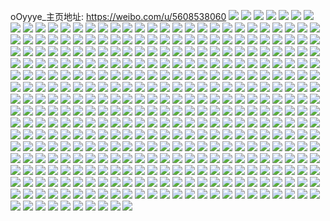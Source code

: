 oOyyye_主页地址: https://weibo.com/u/5608538060 
![](https://wx4.sinaimg.cn/mw2000/0067yQXily1h8pvdhdvjbj30zk0qo0y8.jpg) 
![](https://wx4.sinaimg.cn/mw2000/0067yQXily1h8nnu426shj30wx0ibn0s.jpg) 
![](https://wx4.sinaimg.cn/mw2000/0067yQXily1h8d06lellkj30u0140dng.jpg) 
![](https://wx4.sinaimg.cn/mw2000/0067yQXily1h8d06lofndj30u0140tgh.jpg) 
![](https://wx4.sinaimg.cn/mw2000/0067yQXily1h89qjtyv3gj30w50o3q6v.jpg) 
![](https://wx4.sinaimg.cn/mw2000/0067yQXily1h7n1coko32j30wi0rrq5i.jpg) 
![](https://wx4.sinaimg.cn/mw2000/0067yQXily1h7g3z3f8jfj30n00mvaew.jpg) 
![](https://wx4.sinaimg.cn/mw2000/0067yQXily1h7c723iqsnj30u014046c.jpg) 
![](https://wx4.sinaimg.cn/mw2000/0067yQXily1h7c723tdayj30u014046b.jpg) 
![](https://wx4.sinaimg.cn/mw2000/0067yQXily1h79ftngpn7j30u00u63zz.jpg) 
![](https://wx4.sinaimg.cn/mw2000/0067yQXily1h750e3xlysj32c0340kjm.jpg) 
![](https://wx4.sinaimg.cn/mw2000/0067yQXily1h73hqk3pmtj30wi0g9mxb.jpg) 
![](https://wx4.sinaimg.cn/mw2000/0067yQXily1h6zcqmgpqwj33402c0qv7.jpg) 
![](https://wx4.sinaimg.cn/mw2000/0067yQXily1h6zcrlosgdj31o0280h43.jpg) 
![](https://wx4.sinaimg.cn/mw2000/0067yQXily1h6zcr4zlcuj32c0340hdv.jpg) 
![](https://wx4.sinaimg.cn/mw2000/0067yQXily1h6usnvd22oj30u00u00yf.jpg) 
![](https://wx4.sinaimg.cn/mw2000/0067yQXily1h6usnwmoqdj30u01400ys.jpg) 
![](https://wx4.sinaimg.cn/mw2000/0067yQXily1h6usnvxuplj30u0140q67.jpg) 
![](https://wx4.sinaimg.cn/mw2000/0067yQXily1h6usnx20qmj30u0140n3u.jpg) 
![](https://wx4.sinaimg.cn/mw2000/0067yQXily1h6usnxbfyuj30u014075s.jpg) 
![](https://wx4.sinaimg.cn/mw2000/0067yQXily1h6usny156fj30u014047g.jpg) 
![](https://wx4.sinaimg.cn/mw2000/0067yQXily1h6mqn3nyouj30u0140n3v.jpg) 
![](https://wx4.sinaimg.cn/mw2000/0067yQXily1h6fmziyijwj30u0140gt8.jpg) 
![](https://wx4.sinaimg.cn/mw2000/0067yQXily1h6fmzjh95jj31hc0u0gw7.jpg) 
![](https://wx4.sinaimg.cn/mw2000/0067yQXily1h68v5w2vl4j30u0136k32.jpg) 
![](https://wx4.sinaimg.cn/mw2000/0067yQXily1h646driv5xj31sc2ds11g.jpg) 
![](https://wx4.sinaimg.cn/mw2000/0067yQXily1h646fqtztmj33402c0b29.jpg) 
![](https://wx4.sinaimg.cn/mw2000/0067yQXily1h5rcaff0tzj30u014dte9.jpg) 
![](https://wx4.sinaimg.cn/mw2000/0067yQXily1h5rcafsh8ij30u00u0gs8.jpg) 
![](https://wx4.sinaimg.cn/mw2000/0067yQXily1h5o0sbe6roj30u01400zb.jpg) 
![](https://wx4.sinaimg.cn/mw2000/0067yQXily1h5o0sb7eirj30qo0qlwga.jpg) 
![](https://wx4.sinaimg.cn/mw2000/0067yQXily1h5h6b5z7mjj32c0340u0y.jpg) 
![](https://wx4.sinaimg.cn/mw2000/0067yQXily1h5h69hf9wyj32yo4g0x6t.jpg) 
![](https://wx4.sinaimg.cn/mw2000/0067yQXily1h5h6bmwvpxj34g02yoqvc.jpg) 
![](https://wx4.sinaimg.cn/mw2000/0067yQXily1h5h698mykpj32yo4g0b2f.jpg) 
![](https://wx4.sinaimg.cn/mw2000/0067yQXily1h5h6a4hmp8j34g02yonpl.jpg) 
![](https://wx4.sinaimg.cn/mw2000/0067yQXily1h5h6aydbeaj32w03z4e85.jpg) 
![](https://wx4.sinaimg.cn/mw2000/0067yQXily1h5h6akdrjyj34g02yob2g.jpg) 
![](https://wx4.sinaimg.cn/mw2000/0067yQXily1h5h6b80ryzj30sw14gwo6.jpg) 
![](https://wx4.sinaimg.cn/mw2000/0067yQXily1h58kmquycjj30tz0tz0y0.jpg) 
![](https://wx4.sinaimg.cn/mw2000/0067yQXily1h4pdh1xjdnj30u00u0dky.jpg) 
![](https://wx4.sinaimg.cn/mw2000/0067yQXily1h45ka332bej321a2po4qq.jpg) 
![](https://wx4.sinaimg.cn/mw2000/0067yQXily1h45kadb8t9j30vc15s156.jpg) 
![](https://wx4.sinaimg.cn/mw2000/0067yQXily1h3kytruh6yj30u0141qb7.jpg) 
![](https://wx4.sinaimg.cn/mw2000/0067yQXily1h3kytsfp19j30oa175n7c.jpg) 
![](https://wx4.sinaimg.cn/mw2000/0067yQXily1h2u2smua8pj30u01400xl.jpg) 
![](https://wx4.sinaimg.cn/mw2000/0067yQXily1h2u2u922uej30u0140tg0.jpg) 
![](https://wx4.sinaimg.cn/mw2000/0067yQXily1h2m2opzy2jj30u00xuag3.jpg) 
![](https://wx4.sinaimg.cn/mw2000/0067yQXily1h2m2onqovfj30u0140n4n.jpg) 
![](https://wx4.sinaimg.cn/mw2000/0067yQXily1h2f5xdw02qj30u014045l.jpg) 
![](https://wx4.sinaimg.cn/mw2000/0067yQXily1h25uhye8g1j30u0140tl5.jpg) 
![](https://wx4.sinaimg.cn/mw2000/0067yQXily1h25uhymu0wj30wi0naad1.jpg) 
![](https://wx4.sinaimg.cn/mw2000/0067yQXily1h23g6etourj31o0280kjl.jpg) 
![](https://wx4.sinaimg.cn/mw2000/0067yQXily1h1mdb835t0j30u0140ahy.jpg) 
![](https://wx4.sinaimg.cn/mw2000/0067yQXily1h1ffv0ilthj30u0140wj5.jpg) 
![](https://wx4.sinaimg.cn/mw2000/0067yQXily1h1ffv17elaj31400u0wnv.jpg) 
![](https://wx4.sinaimg.cn/mw2000/0067yQXily1h17793p496j30u00yw0xv.jpg) 
![](https://wx4.sinaimg.cn/mw2000/0067yQXily1h11le2m9drj30u015u11n.jpg) 
![](https://wx4.sinaimg.cn/mw2000/0067yQXily1h0vm5tv4taj30u00u078w.jpg) 
![](https://wx4.sinaimg.cn/mw2000/0067yQXily1h0vm5tkof3j30u00q7tax.jpg) 
![](https://wx4.sinaimg.cn/mw2000/0067yQXily1h0me1mldrfj30u0140wjm.jpg) 
![](https://wx4.sinaimg.cn/mw2000/0067yQXily1h0me1qfuogj30u012cwlo.jpg) 
![](https://wx4.sinaimg.cn/mw2000/0067yQXily1gzzdieal70j30u0140thz.jpg) 
![](https://wx4.sinaimg.cn/mw2000/0067yQXily1gzzdihkx5qj31hc0u0akx.jpg) 
![](https://wx4.sinaimg.cn/mw2000/0067yQXily1gzpnylqfmoj31400u0dn8.jpg) 
![](https://wx4.sinaimg.cn/mw2000/0067yQXily1gzpnylh5lqj30u0142jvj.jpg) 
![](https://wx4.sinaimg.cn/mw2000/0067yQXily1gzpnylxnjxj30u014046y.jpg) 
![](https://wx4.sinaimg.cn/mw2000/0067yQXily1gzpnztajjij31400u044t.jpg) 
![](https://wx4.sinaimg.cn/mw2000/0067yQXily1gzpnzto8qnj30u0140ago.jpg) 
![](https://wx4.sinaimg.cn/mw2000/0067yQXily1gzpo205yqwj30tu13ugr8.jpg) 
![](https://wx4.sinaimg.cn/mw2000/0067yQXily1gzdcmbmc1pj30u015zn6e.jpg) 
![](https://wx4.sinaimg.cn/mw2000/0067yQXily1gzdcmccrivj30u014047n.jpg) 
![](https://wx4.sinaimg.cn/mw2000/0067yQXily1gzdcmc2gg5j31400u0dlh.jpg) 
![](https://wx4.sinaimg.cn/mw2000/0067yQXily1gzdcmcp3nej30u00u0mzm.jpg) 
![](https://wx4.sinaimg.cn/mw2000/0067yQXily1gz9srfiqgdj31400u0gwn.jpg) 
![](https://wx4.sinaimg.cn/mw2000/0067yQXily1gz9srg62q4j30u0140tk7.jpg) 
![](https://wx4.sinaimg.cn/mw2000/0067yQXily1gyzlte9wocj31lx1olu0x.jpg) 
![](https://wx4.sinaimg.cn/mw2000/0067yQXily1gytndg8i53j33402c0npf.jpg) 
![](https://wx4.sinaimg.cn/mw2000/0067yQXily1gytndipulej31sc2dsb2a.jpg) 
![](https://wx4.sinaimg.cn/mw2000/0067yQXily1gytndk82b4j32c0340kjl.jpg) 
![](https://wx4.sinaimg.cn/mw2000/0067yQXily1gytnde3vtmj326l305x6r.jpg) 
![](https://wx4.sinaimg.cn/mw2000/0067yQXily1gyligudm0lj31sy0u0n4s.jpg) 
![](https://wx4.sinaimg.cn/mw2000/0067yQXily1gyliguzvv2j30u0140n5m.jpg) 
![](https://wx4.sinaimg.cn/mw2000/0067yQXily1gyligv9vl3j30u01407c8.jpg) 
![](https://wx4.sinaimg.cn/mw2000/0067yQXily1gya40svvaoj31eb0sak34.jpg) 
![](https://wx4.sinaimg.cn/mw2000/0067yQXily1gya40tvt0wj30wi0agacb.jpg) 
![](https://wx4.sinaimg.cn/mw2000/0067yQXily1gxv4g6m83aj30u0140gsj.jpg) 
![](https://wx4.sinaimg.cn/mw2000/0067yQXily1gxv4g7r08sj30u0140gtw.jpg) 
![](https://wx4.sinaimg.cn/mw2000/0067yQXily1gxv4laghjvj30u0140k01.jpg) 
![](https://wx4.sinaimg.cn/mw2000/0067yQXily1gwlrtp9zt8j30u0140dpe.jpg) 
![](https://wx4.sinaimg.cn/mw2000/0067yQXily1gwlrso6w9nj30u0140qae.jpg) 
![](https://wx4.sinaimg.cn/mw2000/0067yQXily1gwlrsmz45lj31400u0guh.jpg) 
![](https://wx4.sinaimg.cn/mw2000/0067yQXily1gwlrsogd8uj30u0140n8b.jpg) 
![](https://wx4.sinaimg.cn/mw2000/0067yQXily1gw5jbdi868j31400u0qb9.jpg) 
![](https://wx4.sinaimg.cn/mw2000/0067yQXily1gw5jhmqaodj30u0140wmk.jpg) 
![](https://wx4.sinaimg.cn/mw2000/0067yQXily1gw5jbe59hej30u00u0dj4.jpg) 
![](https://wx4.sinaimg.cn/mw2000/0067yQXily1gw5jcful2hj30u00u00x7.jpg) 
![](https://wx4.sinaimg.cn/mw2000/0067yQXily1gvxedlx1dsj31400u0wpq.jpg) 
![](https://wx4.sinaimg.cn/mw2000/0067yQXily1gvxedlh1jrj31400u0adu.jpg) 
![](https://wx4.sinaimg.cn/mw2000/0067yQXily1gvxednw4rgj30u00u044y.jpg) 
![](https://wx4.sinaimg.cn/mw2000/0067yQXily1gvxedlnrwrj30u0140qb9.jpg) 
![](https://wx4.sinaimg.cn/mw2000/0067yQXily1gvxedm6ohuj30u010w7fq.jpg) 
![](https://wx4.sinaimg.cn/mw2000/0067yQXily1gvxef14dz3j30sq12kwqn.jpg) 
![](https://wx4.sinaimg.cn/mw2000/0067yQXily1gvxedncllmj30u0140n3t.jpg) 
![](https://wx4.sinaimg.cn/mw2000/0067yQXily1gvxednjx58j30u00u0qax.jpg) 
![](https://wx4.sinaimg.cn/mw2000/0067yQXily1gvxedn3p7xj30u0140qax.jpg) 
![](https://wx4.sinaimg.cn/mw2000/0067yQXily1gvqt76l90cj60u014pq8z02.jpg) 
![](https://wx4.sinaimg.cn/mw2000/0067yQXily1gvdujddl02j61580u04bd02.jpg) 
![](https://wx4.sinaimg.cn/mw2000/0067yQXily1gvdujdoi24j60u00u011c02.jpg) 
![](https://wx4.sinaimg.cn/mw2000/0067yQXily1gvduje0qraj61400u0wmv02.jpg) 
![](https://wx4.sinaimg.cn/mw2000/0067yQXily1gvdujeqn4tj60u0140ahs02.jpg) 
![](https://wx4.sinaimg.cn/mw2000/0067yQXily1gvdujgvf5aj60u01400zb02.jpg) 
![](https://wx4.sinaimg.cn/mw2000/0067yQXily1gvdum9v2utj60u0140n5q02.jpg) 
![](https://wx4.sinaimg.cn/mw2000/0067yQXily1gvajra8r4sj61sc2dsu0x02.jpg) 
![](https://wx4.sinaimg.cn/mw2000/0067yQXily1guome8vhnvj624f24f4oz02.jpg) 
![](https://wx4.sinaimg.cn/mw2000/0067yQXily1gugzp5y34vj62cw1ro4qq02.jpg) 
![](https://wx4.sinaimg.cn/mw2000/0067yQXily1gugzp88lr9j63402c0b2b02.jpg) 
![](https://wx4.sinaimg.cn/mw2000/0067yQXily1gugzp9bod8j62c0340kjm02.jpg) 
![](https://wx4.sinaimg.cn/mw2000/0067yQXily1gugzpadoyqj61r81bf7rr02.jpg) 
![](https://wx4.sinaimg.cn/mw2000/0067yQXily1gugzpavzs4j60u01bcqi502.jpg) 
![](https://wx4.sinaimg.cn/mw2000/0067yQXily1gugzpbzi22j63402c0b2a02.jpg) 
![](https://wx4.sinaimg.cn/mw2000/0067yQXily1gugzpduzr5j62c03407wj02.jpg) 
![](https://wx4.sinaimg.cn/mw2000/0067yQXily1gugzp4fosvj63402c0npd02.jpg) 
![](https://wx4.sinaimg.cn/mw2000/0067yQXily1gugzpex0gnj63402c0hdu02.jpg) 
![](https://wx4.sinaimg.cn/mw2000/0067yQXily1gud3wf0melj31sc2dskjl.jpg) 
![](https://wx4.sinaimg.cn/mw2000/0067yQXily1gud3wdc96fj31sc2cib29.jpg) 
![](https://wx4.sinaimg.cn/mw2000/0067yQXily1gud3wg66s0j61sc2cvb2902.jpg) 
![](https://wx4.sinaimg.cn/mw2000/0067yQXily1gtq15m6r7cj30vc15cgzi.jpg) 
![](https://wx4.sinaimg.cn/mw2000/0067yQXily1gtq15l6ltkj31sc2dshdu.jpg) 
![](https://wx4.sinaimg.cn/mw2000/0067yQXily1gtndxsmwabj30vc15mtl3.jpg) 
![](https://wx4.sinaimg.cn/mw2000/0067yQXily1gtndxuisz7j333y27xx6r.jpg) 
![](https://wx4.sinaimg.cn/mw2000/0067yQXily1gtecx2yxruj32c0340qv6.jpg) 
![](https://wx4.sinaimg.cn/mw2000/0067yQXily1gtecxa6rg5j33402c0kjm.jpg) 
![](https://wx4.sinaimg.cn/mw2000/0067yQXily1gtecxt7u06j30u0137qe7.jpg) 
![](https://wx4.sinaimg.cn/mw2000/0067yQXily1gtecxcvk2zj31sc2dsnpe.jpg) 
![](https://wx4.sinaimg.cn/mw2000/0067yQXily1gtecwxp6g9j33402c0u0z.jpg) 
![](https://wx4.sinaimg.cn/mw2000/0067yQXily1gtecxfjhhkj32c0340kjm.jpg) 
![](https://wx4.sinaimg.cn/mw2000/0067yQXily1grs3zuh4woj314s1i1h66.jpg) 
![](https://wx4.sinaimg.cn/mw2000/0067yQXily1grs3zt0t5jj31sc2dse85.jpg) 
![](https://wx4.sinaimg.cn/mw2000/0067yQXily1grfjc161lfj31bw1uo1kx.jpg) 
![](https://wx4.sinaimg.cn/mw2000/0067yQXily1grfjbxwtn5j33402c07wi.jpg) 
![](https://wx4.sinaimg.cn/mw2000/0067yQXily1grfjc3hv83j31o02dqnpd.jpg) 
![](https://wx4.sinaimg.cn/mw2000/0067yQXily1grc0xdch6tj30vc15sh86.jpg) 
![](https://wx4.sinaimg.cn/mw2000/0067yQXily1grc0ykhy6lj30mi0miqne.jpg) 
![](https://wx4.sinaimg.cn/mw2000/0067yQXily1grc0xe06c9j30vc158woh.jpg) 
![](https://wx4.sinaimg.cn/mw2000/0067yQXily1grc0xjjom5j32c03404qs.jpg) 
![](https://wx4.sinaimg.cn/mw2000/0067yQXily1grc0y0qso1j30tz0tze79.jpg) 
![](https://wx4.sinaimg.cn/mw2000/0067yQXily1grc0y3svy7j313u0tuqv5.jpg) 
![](https://wx4.sinaimg.cn/mw2000/0067yQXily1grc0xtwipnj32c03404qq.jpg) 
![](https://wx4.sinaimg.cn/mw2000/0067yQXily1grc0xvgcfcj30zk0k0n6g.jpg) 
![](https://wx4.sinaimg.cn/mw2000/0067yQXily1grc0xxtwudj33402c01ky.jpg) 
![](https://wx4.sinaimg.cn/mw2000/0067yQXily1gr0ix3gd5tj30vc15s7wh.jpg) 
![](https://wx4.sinaimg.cn/mw2000/0067yQXily1gq81czcly1j32y427l1kx.jpg) 
![](https://wx4.sinaimg.cn/mw2000/0067yQXily1gq81d9vpuaj328a2zyhdv.jpg) 
![](https://wx4.sinaimg.cn/mw2000/0067yQXily1gq81chyzq6j32t322y4qp.jpg) 
![](https://wx4.sinaimg.cn/mw2000/0067yQXily1gq81cqgbh1j33402c07wo.jpg) 
![](https://wx4.sinaimg.cn/mw2000/0067yQXily1gq81cjqd1sj315s0vc1kx.jpg) 
![](https://wx4.sinaimg.cn/mw2000/0067yQXily1gq81cy7pjzj33402c0e8c.jpg) 
![](https://wx4.sinaimg.cn/mw2000/0067yQXily1gq81d72vgtj33402c04r0.jpg) 
![](https://wx4.sinaimg.cn/mw2000/0067yQXily1gq81cmu7hrj32582l5kjq.jpg) 
![](https://wx4.sinaimg.cn/mw2000/0067yQXily1gq81d1grzxj327f2xxkjm.jpg) 
![](https://wx4.sinaimg.cn/mw2000/0067yQXily1gpe0060idhj313u0tu4qp.jpg) 
![](https://wx4.sinaimg.cn/mw2000/0067yQXily1gos0y9aeg1j33402c0e82.jpg) 
![](https://wx4.sinaimg.cn/mw2000/0067yQXily1gos0yerz31j33402c0kjl.jpg) 
![](https://wx4.sinaimg.cn/mw2000/0067yQXily1gos0yj0ucuj33402c0hdt.jpg) 
![](https://wx4.sinaimg.cn/mw2000/0067yQXily1gos0yuo0ymj31sc2dshdt.jpg) 
![](https://wx4.sinaimg.cn/mw2000/0067yQXily1gos0yzu95nj30u00u07gn.jpg) 
![](https://wx4.sinaimg.cn/mw2000/0067yQXily1gos0yysufzj32sw23ohdu.jpg) 
![](https://wx4.sinaimg.cn/mw2000/0067yQXily1gos0ymmgx3j315s0vc7l3.jpg) 
![](https://wx4.sinaimg.cn/mw2000/0067yQXily1gos0yp8uwvj33402c0e81.jpg) 
![](https://wx4.sinaimg.cn/mw2000/0067yQXily1gos0yrkq83j33402c04qp.jpg) 
![](https://wx4.sinaimg.cn/mw2000/0067yQXily1gonals7rkfj30vc0u4qco.jpg) 
![](https://wx4.sinaimg.cn/mw2000/0067yQXily1gonalr6q7fj30vc0vcdr8.jpg) 
![](https://wx4.sinaimg.cn/mw2000/0067yQXily1gonalrjtyxj30vc0vcdpv.jpg) 
![](https://wx4.sinaimg.cn/mw2000/0067yQXily1gonaltv4w0j32c03407wi.jpg) 
![](https://wx4.sinaimg.cn/mw2000/0067yQXily1gonalvyvhmj32c03407wi.jpg) 
![](https://wx4.sinaimg.cn/mw2000/0067yQXily1gonaly6uxbj32c03407wi.jpg) 
![](https://wx4.sinaimg.cn/mw2000/0067yQXily1gonam20swnj31hc0u0tk7.jpg) 
![](https://wx4.sinaimg.cn/mw2000/0067yQXily1gonam1086ej32c0340kjn.jpg) 
![](https://wx4.sinaimg.cn/mw2000/0067yQXily1gonam3fu6ij32c0340qv6.jpg) 
![](https://wx4.sinaimg.cn/mw2000/0067yQXily1goeuk7u7iij32801o01kz.jpg) 
![](https://wx4.sinaimg.cn/mw2000/0067yQXily1goeukow8wkj31am0q7qhy.jpg) 
![](https://wx4.sinaimg.cn/mw2000/0067yQXily1goeuk6f0ofj32801o07wj.jpg) 
![](https://wx4.sinaimg.cn/mw2000/0067yQXily1goeuk58nu2j30vc15sk4a.jpg) 
![](https://wx4.sinaimg.cn/mw2000/0067yQXily1goeuk2cm0qj33402c0b2b.jpg) 
![](https://wx4.sinaimg.cn/mw2000/0067yQXily1goeuk4valtj30vc15swvl.jpg) 
![](https://wx4.sinaimg.cn/mw2000/0067yQXily1gne5y5xngkj318t1nqkau.jpg) 
![](https://wx4.sinaimg.cn/mw2000/0067yQXily1gne5y9bryaj31o027fu0y.jpg) 
![](https://wx4.sinaimg.cn/mw2000/0067yQXily1gne6euram4j30ty13x4qp.jpg) 
![](https://wx4.sinaimg.cn/mw2000/0067yQXily1gmoqr4ze58j33402c04qq.jpg) 
![](https://wx4.sinaimg.cn/mw2000/0067yQXily1gmoqr9yq49j33402c0e81.jpg) 
![](https://wx4.sinaimg.cn/mw2000/0067yQXily1gmoqrga48wj33402c0qv6.jpg) 
![](https://wx4.sinaimg.cn/mw2000/0067yQXily1gmoqrncyqwj33402c0kjl.jpg) 
![](https://wx4.sinaimg.cn/mw2000/0067yQXily1gmoqrwxgqpj33402c0kjm.jpg) 
![](https://wx4.sinaimg.cn/mw2000/0067yQXily1gmoqs1urb1j33402c0x6p.jpg) 
![](https://wx4.sinaimg.cn/mw2000/0067yQXily1glnhqm6ah7j32tc240kjl.jpg) 
![](https://wx4.sinaimg.cn/mw2000/0067yQXily1gkj75a0vx2j30vc15s4ce.jpg) 
![](https://wx4.sinaimg.cn/mw2000/0067yQXily1gkbbyxe64dj30vc15stgy.jpg) 
![](https://wx4.sinaimg.cn/mw2000/0067yQXily1gkbc0d4uzij32c02c04ke.jpg) 
![](https://wx4.sinaimg.cn/mw2000/0067yQXily1gkbc0bqzt3j33402c01bw.jpg) 
![](https://wx4.sinaimg.cn/mw2000/0067yQXily1gkbc0i5nfyj33402c0npe.jpg) 
![](https://wx4.sinaimg.cn/mw2000/0067yQXily1gkbc0encbhj33402c01kx.jpg) 
![](https://wx4.sinaimg.cn/mw2000/0067yQXily1gkbc0jyir0j33402c0e82.jpg) 
![](https://wx4.sinaimg.cn/mw2000/0067yQXily1gk5cc4f580j30vc15s44x.jpg) 
![](https://wx4.sinaimg.cn/mw2000/0067yQXily1gk5cc4wh3bj31kw16ogzw.jpg) 
![](https://wx4.sinaimg.cn/mw2000/0067yQXily1gk5cc3yeixj30vc15sgr0.jpg) 
![](https://wx4.sinaimg.cn/mw2000/0067yQXily1gjh68qun4ej32c02c0qv5.jpg) 
![](https://wx4.sinaimg.cn/mw2000/0067yQXily1gjh68uxtcoj30vc15sqa4.jpg) 
![](https://wx4.sinaimg.cn/mw2000/0067yQXily1gjh68wxzo3j33402c01ky.jpg) 
![](https://wx4.sinaimg.cn/mw2000/0067yQXily1gjh68rtk91j31400u0jza.jpg) 
![](https://wx4.sinaimg.cn/mw2000/0067yQXily1gjh68vf3auj30v80oz0x6.jpg) 
![](https://wx4.sinaimg.cn/mw2000/0067yQXily1gki9bicckwj33402c01ky.jpg) 
![](https://wx4.sinaimg.cn/mw2000/0067yQXily1gj5ojfjwg5j30u00u07ci.jpg) 
![](https://wx4.sinaimg.cn/mw2000/0067yQXily1gj5ojkm9bkj33402c01ky.jpg) 
![](https://wx4.sinaimg.cn/mw2000/0067yQXily1gj5ojjos51j30oy0oyjvn.jpg) 
![](https://wx4.sinaimg.cn/mw2000/0067yQXily1gj5ojgpk2yj33402c0kjm.jpg) 
![](https://wx4.sinaimg.cn/mw2000/0067yQXily1gj5ojievauj32c02c0e82.jpg) 
![](https://wx4.sinaimg.cn/mw2000/0067yQXily1gj5okq96gmj32c0340u0x.jpg) 
![](https://wx4.sinaimg.cn/mw2000/0067yQXily1gj0mht1mj9j30vc15s45l.jpg) 
![](https://wx4.sinaimg.cn/mw2000/0067yQXily1gj0mhstq6tj313y0u0jtw.jpg) 
![](https://wx4.sinaimg.cn/mw2000/0067yQXily1gj0mhtbkmbj30vc15sti5.jpg) 
![](https://wx4.sinaimg.cn/mw2000/0067yQXily1gihuytqrbpj31kw16oqr4.jpg) 
![](https://wx4.sinaimg.cn/mw2000/0067yQXily1gihuyracb2j31s02dcqv5.jpg) 
![](https://wx4.sinaimg.cn/mw2000/0067yQXily1gihuyzxchyj32c02g6hdu.jpg) 
![](https://wx4.sinaimg.cn/mw2000/0067yQXily1gihuz5aqtxj316o1kw7bs.jpg) 
![](https://wx4.sinaimg.cn/mw2000/0067yQXily1gihuz48c9vj316o1kwne3.jpg) 
![](https://wx4.sinaimg.cn/mw2000/0067yQXily1gihuz2d1hvj316o1giql4.jpg) 
![](https://wx4.sinaimg.cn/mw2000/0067yQXily1gihuyk1yh7j33402c0x6r.jpg) 
![](https://wx4.sinaimg.cn/mw2000/0067yQXily1gihuzp19kaj33402c0qv7.jpg) 
![](https://wx4.sinaimg.cn/mw2000/0067yQXily1gi4karg3hvj30vc15saud.jpg) 
![](https://wx4.sinaimg.cn/mw2000/0067yQXily1gi4kazmy13j327f27fx6p.jpg) 
![](https://wx4.sinaimg.cn/mw2000/0067yQXily1gi4kb18xhrj315s0vc1au.jpg) 
![](https://wx4.sinaimg.cn/mw2000/0067yQXily1gi4kbauxkrj315s0vch3e.jpg) 
![](https://wx4.sinaimg.cn/mw2000/0067yQXily1gi4kapu63ij315s0tptko.jpg) 
![](https://wx4.sinaimg.cn/mw2000/0067yQXily1gi4kbgn1gej33402c01kz.jpg) 
![](https://wx4.sinaimg.cn/mw2000/0067yQXily1gi4kb977sfj33402c0npf.jpg) 
![](https://wx4.sinaimg.cn/mw2000/0067yQXily1gi4kauhqmtj32py21gb29.jpg) 
![](https://wx4.sinaimg.cn/mw2000/0067yQXily1gi4kascptoj30w01hhgx9.jpg) 
![](https://wx4.sinaimg.cn/mw2000/0067yQXily1ghus5tr3npj30hs0hiabp.jpg) 
![](https://wx4.sinaimg.cn/mw2000/0067yQXily1ghoztweb64j30vc15s49g.jpg) 
![](https://wx4.sinaimg.cn/mw2000/0067yQXily1ghcw72i7kkj32g21lmape.jpg) 
![](https://wx4.sinaimg.cn/mw2000/0067yQXily1ghuzya5y49j30mq14edn6.jpg) 
![](https://wx4.sinaimg.cn/mw2000/0067yQXily1ghcw8a5ztdj31jm2214dm.jpg) 
![](https://wx4.sinaimg.cn/mw2000/0067yQXily1ghcw8d4ifdj33402c07wh.jpg) 
![](https://wx4.sinaimg.cn/mw2000/0067yQXily1ghcw713g0ej30k00d2aaw.jpg) 
![](https://wx4.sinaimg.cn/mw2000/0067yQXily1ghcw79tsxrj33402c0e82.jpg) 
![](https://wx4.sinaimg.cn/mw2000/0067yQXily1ghcw88k8fjj31vo0v94qx.jpg) 
![](https://wx4.sinaimg.cn/mw2000/0067yQXily1ghcw7ge6sfj32c02c0npe.jpg) 
![](https://wx4.sinaimg.cn/mw2000/0067yQXily1ghcw9gbjwfj31vo0v9kjt.jpg) 
![](https://wx4.sinaimg.cn/mw2000/0067yQXily1ghb2ymh0iyj30v8093dhg.jpg) 
![](https://wx4.sinaimg.cn/mw2000/0067yQXily1gh9f4v0tr6j313d0ty1kx.jpg) 
![](https://wx4.sinaimg.cn/mw2000/0067yQXily1gh4rjyx7b2j315s0vcqld.jpg) 
![](https://wx4.sinaimg.cn/mw2000/0067yQXily1gh4rkvfh12j329d29d4qq.jpg) 
![](https://wx4.sinaimg.cn/mw2000/0067yQXily1gh4rkb8ulqj315s0vctp6.jpg) 
![](https://wx4.sinaimg.cn/mw2000/0067yQXily1gh4rkhr9nwj33402c0kjm.jpg) 
![](https://wx4.sinaimg.cn/mw2000/0067yQXily1gh4rk8r1a9j32c02c01kz.jpg) 
![](https://wx4.sinaimg.cn/mw2000/0067yQXily1gh4rkp03d6j32c02c0hdu.jpg) 
![](https://wx4.sinaimg.cn/mw2000/0067yQXily1gh086t2gqej30vc15sh2c.jpg) 
![](https://wx4.sinaimg.cn/mw2000/0067yQXily1gh086ny8g5j32c0340npd.jpg) 
![](https://wx4.sinaimg.cn/mw2000/0067yQXily1gh086uzwujj31o0280b29.jpg) 
![](https://wx4.sinaimg.cn/mw2000/0067yQXily1gh086rgfxwj32c03404qq.jpg) 
![](https://wx4.sinaimg.cn/mw2000/0067yQXily1gh087a9on5j30v90z6n51.jpg) 
![](https://wx4.sinaimg.cn/mw2000/0067yQXily1gh0879atd6j30rs1qikb1.jpg) 
![](https://wx4.sinaimg.cn/mw2000/0067yQXily1gh086xl738j32c02c0qv5.jpg) 
![](https://wx4.sinaimg.cn/mw2000/0067yQXily1gh0877cn0hj32c02c0aqd.jpg) 
![](https://wx4.sinaimg.cn/mw2000/0067yQXily1gh087276rhj33402c0npe.jpg) 
![](https://wx4.sinaimg.cn/mw2000/0067yQXily1ggxxtcik5uj33402c0npe.jpg) 
![](https://wx4.sinaimg.cn/mw2000/0067yQXily1ggxxsxe9uuj33402c0hdu.jpg) 
![](https://wx4.sinaimg.cn/mw2000/0067yQXily1ggxxu047j9j33402c0hdu.jpg) 
![](https://wx4.sinaimg.cn/mw2000/0067yQXily1ggxxsh228ij30u01s6h3a.jpg) 
![](https://wx4.sinaimg.cn/mw2000/0067yQXily1ggxxu5m8sfj32c0340hdu.jpg) 
![](https://wx4.sinaimg.cn/mw2000/0067yQXily1ggxxtr6ra7j33402c07wi.jpg) 
![](https://wx4.sinaimg.cn/mw2000/0067yQXily1ggxxsm94mnj30q61fcwne.jpg) 
![](https://wx4.sinaimg.cn/mw2000/0067yQXily1ggxxskqx2ej30pw1dstgk.jpg) 
![](https://wx4.sinaimg.cn/mw2000/0067yQXily1ggxxs5deo4j30pg1fowmx.jpg) 
![](https://wx4.sinaimg.cn/mw2000/0067yQXily1ggvc5c271tj31ui1bf1ky.jpg) 
![](https://wx4.sinaimg.cn/mw2000/0067yQXily1ggvc5k6s56j31z41bf1ky.jpg) 
![](https://wx4.sinaimg.cn/mw2000/0067yQXily1ggtajbydpkj313y0ty4qp.jpg) 
![](https://wx4.sinaimg.cn/mw2000/0067yQXily1ggrz3fx5pcj33402c0qv6.jpg) 
![](https://wx4.sinaimg.cn/mw2000/0067yQXily1ggjszpjsbwj312m0thwp3.jpg) 
![](https://wx4.sinaimg.cn/mw2000/0067yQXily1ggjsznqsolj33402c0x6q.jpg) 
![](https://wx4.sinaimg.cn/mw2000/0067yQXily1ggjszilp8jj31910u1jz4.jpg) 
![](https://wx4.sinaimg.cn/mw2000/0067yQXily1ggjszskuhwj32c02gdkjl.jpg) 
![](https://wx4.sinaimg.cn/mw2000/0067yQXily1ggjszk4lz6j31e01uob29.jpg) 
![](https://wx4.sinaimg.cn/mw2000/0067yQXily1ggjszurun2j32c02c0kjl.jpg) 
![](https://wx4.sinaimg.cn/mw2000/0067yQXily1ggjszhvnwkj31pi1pi1kx.jpg) 
![](https://wx4.sinaimg.cn/mw2000/0067yQXily1ggjszzfnvdj329f3404qr.jpg) 
![](https://wx4.sinaimg.cn/mw2000/0067yQXily1ggjt00bmdbj30vc15s13k.jpg) 
![](https://wx4.sinaimg.cn/mw2000/0067yQXily1ggcwru6n6jj31hc1hc7wh.jpg) 
![](https://wx4.sinaimg.cn/mw2000/0067yQXily1ggcwrqi7f5j30q60q7dql.jpg) 
![](https://wx4.sinaimg.cn/mw2000/0067yQXily1ggcwrsgp7bj31hc1hce81.jpg) 
![](https://wx4.sinaimg.cn/mw2000/0067yQXily1ggbw54ppuaj33402c0b2a.jpg) 
![](https://wx4.sinaimg.cn/mw2000/0067yQXily1ggbw5173rqj33402c0qv6.jpg) 
![](https://wx4.sinaimg.cn/mw2000/0067yQXily1ggbw58zgutj33402c0b2a.jpg) 
![](https://wx4.sinaimg.cn/mw2000/0067yQXily1ggbw4x2a5tj32c0340b29.jpg) 
![](https://wx4.sinaimg.cn/mw2000/0067yQXily1ggbw5bob7jj33402c0hdt.jpg) 
![](https://wx4.sinaimg.cn/mw2000/0067yQXily1ggbw5eaz4nj33402c0qsh.jpg) 
![](https://wx4.sinaimg.cn/mw2000/0067yQXily1ggan16kj27j33402c0b2b.jpg) 
![](https://wx4.sinaimg.cn/mw2000/0067yQXily1ggan1apdcdj33402c0kjm.jpg) 
![](https://wx4.sinaimg.cn/mw2000/0067yQXily1ggan1iitkaj33402c0b2b.jpg) 
![](https://wx4.sinaimg.cn/mw2000/0067yQXily1ggan1rof40j33402c0e83.jpg) 
![](https://wx4.sinaimg.cn/mw2000/0067yQXily1ggan2739wtj31hc0u0n6m.jpg) 
![](https://wx4.sinaimg.cn/mw2000/0067yQXily1ggan1lwd0xj32rj22l4qq.jpg) 
![](https://wx4.sinaimg.cn/mw2000/0067yQXily1ggan1e2pw7j33402c0kjm.jpg) 
![](https://wx4.sinaimg.cn/mw2000/0067yQXily1ggan1w5x2nj32c02c07wj.jpg) 
![](https://wx4.sinaimg.cn/mw2000/0067yQXily1ggan25zxrgj333c21lx6q.jpg) 
![](https://wx4.sinaimg.cn/mw2000/0067yQXily1gg742jls3oj33402c0b2b.jpg) 
![](https://wx4.sinaimg.cn/mw2000/0067yQXily1gg5wr02bc4j30vc15stpf.jpg) 
![](https://wx4.sinaimg.cn/mw2000/0067yQXily1gg5wrb2qzxj30ss1f7n94.jpg) 
![](https://wx4.sinaimg.cn/mw2000/0067yQXily1gg5wr8xxjcj33402c0e81.jpg) 
![](https://wx4.sinaimg.cn/mw2000/0067yQXily1gg5gq28i8vj33402c0x6p.jpg) 
![](https://wx4.sinaimg.cn/mw2000/0067yQXily1gg1fh1e9knj33402c0npe.jpg) 
![](https://wx4.sinaimg.cn/mw2000/0067yQXily1gg1fh4cznej32c02c0e81.jpg) 
![](https://wx4.sinaimg.cn/mw2000/0067yQXily1gg1fkwak9gj33402c0kjm.jpg) 
![](https://wx4.sinaimg.cn/mw2000/0067yQXily1gg1fgwqap3j319n19nh1o.jpg) 
![](https://wx4.sinaimg.cn/mw2000/0067yQXily1gg1fl0kwy6j31nf27uqu8.jpg) 
![](https://wx4.sinaimg.cn/mw2000/0067yQXily1gg1fgvaimgj322a22ae81.jpg) 
![](https://wx4.sinaimg.cn/mw2000/0067yQXily1gfz7oom8mzj32c03407wi.jpg) 
![](https://wx4.sinaimg.cn/mw2000/0067yQXily1gfz7otcppoj32c03407wi.jpg) 
![](https://wx4.sinaimg.cn/mw2000/0067yQXily1gfz7oxvbm3j32c03407wi.jpg) 
![](https://wx4.sinaimg.cn/mw2000/0067yQXily1gfz7p0h6ucj33402c0b29.jpg) 
![](https://wx4.sinaimg.cn/mw2000/0067yQXily1gfz7p2g8ayj30u01407bh.jpg) 
![](https://wx4.sinaimg.cn/mw2000/0067yQXily1gfz7p4v6vcj33402c04qp.jpg) 
![](https://wx4.sinaimg.cn/mw2000/0067yQXily1gfz7p8l7cej33402c01kx.jpg) 
![](https://wx4.sinaimg.cn/mw2000/0067yQXily1gfz7ok87k7j32c03407wi.jpg) 
![](https://wx4.sinaimg.cn/mw2000/0067yQXily1gfz7pbz8qsj33402c0e81.jpg) 
![](https://wx4.sinaimg.cn/mw2000/0067yQXily1gfvnr4k7paj33402c0b2b.jpg) 
![](https://wx4.sinaimg.cn/mw2000/0067yQXily1gfvnqzqk0hj33402c01l0.jpg) 
![](https://wx4.sinaimg.cn/mw2000/0067yQXily1gfgsn1u2zvj31vo0v9kjr.jpg) 
![](https://wx4.sinaimg.cn/mw2000/0067yQXily1gfgsmt31q3j31vo0v9kjr.jpg) 
![](https://wx4.sinaimg.cn/mw2000/0067yQXily1gfd4m87xqhj32801o04qq.jpg) 
![](https://wx4.sinaimg.cn/mw2000/0067yQXily1gfd4lpj2akj32801o0u0x.jpg) 
![](https://wx4.sinaimg.cn/mw2000/0067yQXily1gfd4momkyqj32801o01ky.jpg) 
![](https://wx4.sinaimg.cn/mw2000/0067yQXily1gfd4lvzd6xj32471nqu0x.jpg) 
![](https://wx4.sinaimg.cn/mw2000/0067yQXily1gf9mroyeuvj31o0280b29.jpg) 
![](https://wx4.sinaimg.cn/mw2000/0067yQXily1gf3tfb5cdpj315d15ddri.jpg) 
![](https://wx4.sinaimg.cn/mw2000/0067yQXily1gez7v413z4j32801o07wi.jpg) 
![](https://wx4.sinaimg.cn/mw2000/0067yQXily1gez7v03dibj32c0340u0x.jpg) 
![](https://wx4.sinaimg.cn/mw2000/0067yQXily1gez7v5h8xij32801o0ttc.jpg) 
![](https://wx4.sinaimg.cn/mw2000/0067yQXily1ger3jyog1ij31o0280e81.jpg) 
![](https://wx4.sinaimg.cn/mw2000/0067yQXily1ger3kkxk60j31o0280b29.jpg) 
![](https://wx4.sinaimg.cn/mw2000/0067yQXily1ger3jz9fiwj30u00yjwh3.jpg) 
![](https://wx4.sinaimg.cn/mw2000/0067yQXily1ger3k2j5ndj324m2u8x6p.jpg) 
![](https://wx4.sinaimg.cn/mw2000/0067yQXily1ge55wvcv4jj31501ikh1l.jpg) 
![](https://wx4.sinaimg.cn/mw2000/0067yQXily1ge55wts9pwj32c0340qv5.jpg) 
![](https://wx4.sinaimg.cn/mw2000/0067yQXily1ge55wdmhj5j315b1dtnau.jpg) 
![](https://wx4.sinaimg.cn/mw2000/0067yQXily1ge55wbm05xj31o0190b2a.jpg) 
![](https://wx4.sinaimg.cn/mw2000/0067yQXily1ge55w3rmfmj31400u0jvr.jpg) 
![](https://wx4.sinaimg.cn/mw2000/0067yQXily1ge55wpz643j33402c01l2.jpg) 
![](https://wx4.sinaimg.cn/mw2000/0067yQXily1gdtjvchiuuj319x0xc7ht.jpg) 
![](https://wx4.sinaimg.cn/mw2000/0067yQXily1gdtjvstpl1j3190190x35.jpg) 
![](https://wx4.sinaimg.cn/mw2000/0067yQXily1gdtjvo0sabj32801o0hdu.jpg) 
![](https://wx4.sinaimg.cn/mw2000/0067yQXily1gdfohkpgp6j31o0280qv5.jpg) 
![](https://wx4.sinaimg.cn/mw2000/0067yQXily1gdfohjjx47j31o0280u0x.jpg) 
![](https://wx4.sinaimg.cn/mw2000/0067yQXily1gdcdarodgyj30u0140qg7.jpg) 
![](https://wx4.sinaimg.cn/mw2000/0067yQXily1ga3m90s0z2j30u00u0jwh.jpg) 
![](https://wx4.sinaimg.cn/mw2000/0067yQXily1ga3m93cjs1j30u00u1449.jpg) 
![](https://wx4.sinaimg.cn/mw2000/0067yQXily1ga3m91jrdzj31400u0dio.jpg) 
![](https://wx4.sinaimg.cn/mw2000/0067yQXily1ga3m92gpo3j31400u0qck.jpg) 
![](https://wx4.sinaimg.cn/mw2000/0067yQXily1ga3m94dhyyj30u01hcgrb.jpg) 
![](https://wx4.sinaimg.cn/mw2000/0067yQXily1ga3m95vs75j31400u0wsl.jpg) 
![](https://wx4.sinaimg.cn/mw2000/0067yQXily1ga3m8zrtu0j30u0144n49.jpg) 
![](https://wx4.sinaimg.cn/mw2000/0067yQXily1ga3m96hopwj30u00u0dk3.jpg) 
![](https://wx4.sinaimg.cn/mw2000/0067yQXily1ga3m97ptk7j30u01hctoy.jpg) 
![](https://wx4.sinaimg.cn/mw2000/0067yQXily1ga3m9a6zwyj31hc0u04n8.jpg) 
![](https://wx4.sinaimg.cn/mw2000/0067yQXily1ga3m9byb9lj31400u0n41.jpg) 
![](https://wx4.sinaimg.cn/mw2000/0067yQXily1ga3m8yxg1cj30u0140gye.jpg) 
![](https://wx4.sinaimg.cn/mw2000/0067yQXily1ga3m9doevrj31400u0n7a.jpg) 
![](https://wx4.sinaimg.cn/mw2000/0067yQXily1ga3m9taogxj30u01sznpk.jpg) 
![](https://wx4.sinaimg.cn/mw2000/0067yQXily1ga3ma1uuhgj30u01sze84.jpg) 
![](https://wx4.sinaimg.cn/mw2000/0067yQXily1ga3ma2t4fyj30u0140n3d.jpg) 
![](https://wx4.sinaimg.cn/mw2000/0067yQXily1ga3ma3ufnxj31400u0ajd.jpg) 
![](https://wx4.sinaimg.cn/mw2000/0067yQXily1ga3ma4ivzfj31400u0qbz.jpg) 
![](https://wx4.sinaimg.cn/mw2000/0067yQXily1g9qpnguygjj30u0140ter.jpg) 
![](https://wx4.sinaimg.cn/mw2000/0067yQXily1g8bxcca19kj30u01407cf.jpg) 
![](https://wx4.sinaimg.cn/mw2000/0067yQXily1g8bxcbd14vj30u0140wna.jpg) 
![](https://wx4.sinaimg.cn/mw2000/0067yQXily1g8bxcdpozij30u0140k02.jpg) 
![](https://wx4.sinaimg.cn/mw2000/0067yQXily1g8bxcevfpqj30u00u0q93.jpg) 
![](https://wx4.sinaimg.cn/mw2000/0067yQXily1g8bxcgqkz0j30u01hck8c.jpg) 
![](https://wx4.sinaimg.cn/mw2000/0067yQXily1g8bxchnzldj30u00u0gt1.jpg) 
![](https://wx4.sinaimg.cn/mw2000/0067yQXily1g8bxckmsrgj30rs3gx1gl.jpg) 
![](https://wx4.sinaimg.cn/mw2000/0067yQXily1g8bxcmx9c5j30rs3gx1fx.jpg) 
![](https://wx4.sinaimg.cn/mw2000/0067yQXily1g8bxcqczlzj30rs3gxayl.jpg) 
![](https://wx4.sinaimg.cn/mw2000/0067yQXily1g80yvowld6j30u013xtf3.jpg) 
![](https://wx4.sinaimg.cn/mw2000/0067yQXily1g80yvptitgj30u013xn6j.jpg) 
![](https://wx4.sinaimg.cn/mw2000/0067yQXily1g7r9b9czrxj30u0140q95.jpg) 
![](https://wx4.sinaimg.cn/mw2000/0067yQXily1g7fmitzbfrj31400u0q9q.jpg) 
![](https://wx4.sinaimg.cn/mw2000/0067yQXily1g7fmiuhuqkj30u01hcdpl.jpg) 
![](https://wx4.sinaimg.cn/mw2000/0067yQXily1g7fmivknq8j31400u0n1u.jpg) 
![](https://wx4.sinaimg.cn/mw2000/0067yQXily1g6nwdzps2ij32c02c07wi.jpg) 
![](https://wx4.sinaimg.cn/mw2000/0067yQXily1g6nwe2gvynj32c02c07wi.jpg) 
![](https://wx4.sinaimg.cn/mw2000/0067yQXily1g6nwe580uzj32c02c0e82.jpg) 
